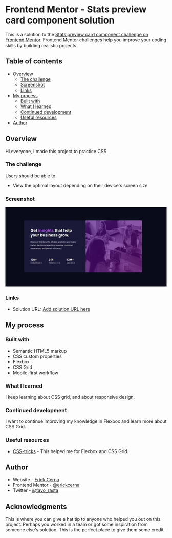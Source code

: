 # Frontend Mentor - Stats preview card component solution

This is a solution to the [Stats preview card component challenge on Frontend Mentor](https://www.frontendmentor.io/challenges/stats-preview-card-component-8JqbgoU62). Frontend Mentor challenges help you improve your coding skills by building realistic projects. 

## Table of contents

- [Overview](#overview)
  - [The challenge](#the-challenge)
  - [Screenshot](#screenshot)
  - [Links](#links)
- [My process](#my-process)
  - [Built with](#built-with)
  - [What I learned](#what-i-learned)
  - [Continued development](#continued-development)
  - [Useful resources](#useful-resources)
- [Author](#author)

## Overview

Hi everyone, I made this project to practice CSS.

### The challenge

Users should be able to:

- View the optimal layout depending on their device's screen size

### Screenshot

![](./images/Captura.JPG)



### Links

- Solution URL: [Add solution URL here](https://your-solution-url.com)


## My process

### Built with

- Semantic HTML5 markup
- CSS custom properties
- Flexbox
- CSS Grid
- Mobile-first workflow




### What I learned

I keep learning about CSS grid, and about responsive design.


### Continued development

I want to continue improving my knowledge in Flexbox and learn more about CSS Grid.

### Useful resources

- [CSS-tricks](https://css-tricks.com/snippets/css/a-guide-to-flexbox/) - This helped me for Flexbox and CSS Grid. 


## Author

- Website - [Erick Cerna](https://erick-cerna.netlify.app/)
- Frontend Mentor - [@erickcerna](https://www.frontendmentor.io/profile/erickcerna)
- Twitter - [@tavo_rasta](https://www.twitter.com/tavo_rasta)

## Acknowledgments

This is where you can give a hat tip to anyone who helped you out on this project. Perhaps you worked in a team or got some inspiration from someone else's solution. This is the perfect place to give them some credit.



